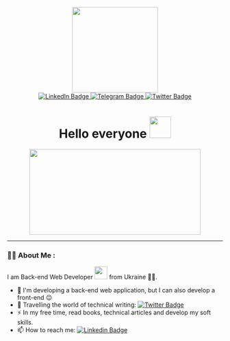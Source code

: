 
<!--
**SergeySvist/SergeySvist** is a ✨ _special_ ✨ repository because its `README.md` (this file) appears on your GitHub profile.

Here are some ideas to get you started:

- 🔭 I’m currently working on ...
- 🌱 I’m currently learning ...
- 👯 I’m looking to collaborate on ...
- 🤔 I’m looking for help with ...
- 💬 Ask me about ...
- 📫 How to reach me: ...
- 😄 Pronouns: ...
- ⚡ Fun fact: ...
-->
<div id="header" align="center">
  <img src="https://media.giphy.com/media/v1.Y2lkPTc5MGI3NjExN2E0OTVjNzJmYjIzNmJmMDMwYTQ0MmFhMzFjZDU0YTg5MmYyODc3MCZlcD12MV9pbnRlcm5hbF9naWZzX2dpZklkJmN0PWc/vzO0Vc8b2VBLi/giphy.gif" width="200"/>
  <div id="badges">
    <a href="https://www.linkedin.com/in/sergeysvist-3a21b4232/">
  <img src="https://img.shields.io/badge/LinkedIn-blue?style=for-the-badge&logo=linkedin&logoColor=white" alt="LinkedIn Badge"/>
    </a>
    <a href="https://t.me/SergeySvist">
  <img src="https://img.shields.io/badge/Telegram-blue?style=for-the-badge&logo=twitter&logoColor=white" alt="Telegram Badge"/>
    </a>
    <a href="https://twitter.com/Sergey_Svist">
  <img src="https://img.shields.io/badge/Twitter-blue?style=for-the-badge&logo=twitter&logoColor=white" alt="Twitter Badge"/>
    </a>
  </div>
  <img src="https://komarev.com/ghpvc/?username=SergeySvist&style=flat-square&color=blue" alt=""/>
  <h1>
  Hello everyone
  <img src="https://media.giphy.com/media/8X0bEJWj8VcfA6T8iJ/giphy.gif" width="50px"/>
</h1>
</div>
<div align="center">
  <img src="https://media.giphy.com/media/v1.Y2lkPTc5MGI3NjExNjAzZDM0OTY5MzJkNWFjZDQ2ZDQ4NTNiNjk0YWJjYzE1MzM5ZGJlNyZlcD12MV9pbnRlcm5hbF9naWZzX2dpZklkJmN0PWc/FPbnShq1h1IS5FQyPD/giphy.gif" width="400" height="200"/>
</div>

---

### :man_technologist: About Me :

I am Back-end Web Developer <img src="https://media.giphy.com/media/v1.Y2lkPTc5MGI3NjExNWZkYWQ0Y2YzOGVjNDlmZWEwMTZjNGRiNGRjM2Y4MTRhNjQ5NzM2NyZlcD12MV9pbnRlcm5hbF9naWZzX2dpZklkJmN0PWc/bGgsc5mWoryfgKBx1u/giphy.gif" width="30"> from Ukraine :blue_heart::yellow_heart:.

- :briefcase: I'm developing a back-end web application, but I can also develop a front-end :wink:
- :memo: Travelling the world of technical writing: [![Twitter Badge](https://img.shields.io/badge/-blue?style=flat&logo=Twitter&logoColor=white)](https://twitter.com/Sergey_Svist)
- :zap: In my free time, read books, technical articles and develop my soft skills.
- :mailbox: How to reach me: [![Linkedin Badge](https://img.shields.io/badge/-blue?style=flat&logo=Linkedin&logoColor=white)](https://www.linkedin.com/in/sergeysvist-3a21b4232/)
